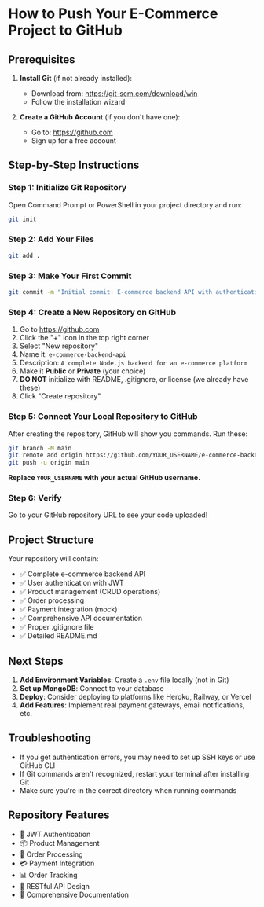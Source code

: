 # How to Push Your E-Commerce Project to GitHub

## Prerequisites
1. **Install Git** (if not already installed):
   - Download from: https://git-scm.com/download/win
   - Follow the installation wizard

2. **Create a GitHub Account** (if you don't have one):
   - Go to: https://github.com
   - Sign up for a free account

## Step-by-Step Instructions

### Step 1: Initialize Git Repository
Open Command Prompt or PowerShell in your project directory and run:
```bash
git init
```

### Step 2: Add Your Files
```bash
git add .
```

### Step 3: Make Your First Commit
```bash
git commit -m "Initial commit: E-commerce backend API with authentication, products, orders, and payments"
```

### Step 4: Create a New Repository on GitHub
1. Go to https://github.com
2. Click the "+" icon in the top right corner
3. Select "New repository"
4. Name it: `e-commerce-backend-api`
5. Description: `A complete Node.js backend for an e-commerce platform`
6. Make it **Public** or **Private** (your choice)
7. **DO NOT** initialize with README, .gitignore, or license (we already have these)
8. Click "Create repository"

### Step 5: Connect Your Local Repository to GitHub
After creating the repository, GitHub will show you commands. Run these:

```bash
git branch -M main
git remote add origin https://github.com/YOUR_USERNAME/e-commerce-backend-api.git
git push -u origin main
```

**Replace `YOUR_USERNAME` with your actual GitHub username.**

### Step 6: Verify
Go to your GitHub repository URL to see your code uploaded!

## Project Structure
Your repository will contain:
- ✅ Complete e-commerce backend API
- ✅ User authentication with JWT
- ✅ Product management (CRUD operations)
- ✅ Order processing
- ✅ Payment integration (mock)
- ✅ Comprehensive API documentation
- ✅ Proper .gitignore file
- ✅ Detailed README.md

## Next Steps
1. **Add Environment Variables**: Create a `.env` file locally (not in Git)
2. **Set up MongoDB**: Connect to your database
3. **Deploy**: Consider deploying to platforms like Heroku, Railway, or Vercel
4. **Add Features**: Implement real payment gateways, email notifications, etc.

## Troubleshooting
- If you get authentication errors, you may need to set up SSH keys or use GitHub CLI
- If Git commands aren't recognized, restart your terminal after installing Git
- Make sure you're in the correct directory when running commands

## Repository Features
- 🔐 JWT Authentication
- 📦 Product Management
- 🛒 Order Processing
- 💳 Payment Integration
- 📊 Order Tracking
- 🚀 RESTful API Design
- 📝 Comprehensive Documentation 